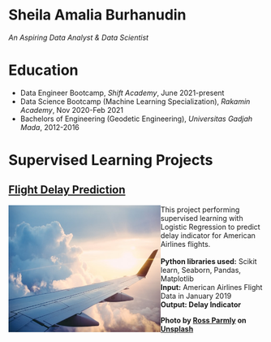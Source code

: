 # Sheila Amalia Burhanudin
*An Aspiring Data Analyst & Data Scientist*

# Education
* Data Engineer Bootcamp, *Shift Academy*, June 2021-present
* Data Science Bootcamp (Machine Learning Specialization), *Rakamin Academy*, Nov 2020-Feb 2021
* Bachelors of Engineering (Geodetic Engineering), *Universitas Gadjah Mada*, 2012-2016

# Supervised Learning Projects

## [Flight Delay Prediction](https://github.com/sheilaamalia/Machine-Learning-Projects/blob/master/1.%20Flight%20Delay%20Prediction/Final_Flight%20Delay%20Prediction.ipynb)
<img align="left" src="ross-parmly-rf6ywHVkrlY-unsplash.jpg" width="300" height="250">

<space>This project performing supervised learning with Logistic Regression to predict delay indicator for American Airlines flights.<br>
<br>
<space><b>Python libraries used:</b> Scikit learn, Seaborn, Pandas, Matplotlib<br>
<space><b>Input:</b> American Airlines Flight Data in January 2019<br>
<space><strong>Output:</b> Delay Indicator

Photo by <a href="https://unsplash.com/@rparmly?utm_source=unsplash&utm_medium=referral&utm_content=creditCopyText">Ross Parmly</a> on <a href="https://unsplash.com/s/photos/flight?utm_source=unsplash&utm_medium=referral&utm_content=creditCopyText">Unsplash</a>

